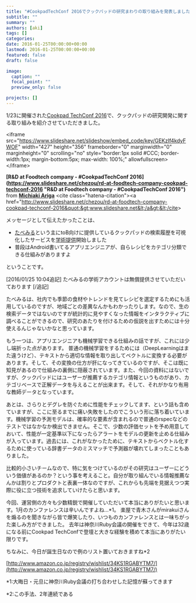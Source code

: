 ```yaml
---
title: "#CookpadTechConf 2016でクックパッドの研究まわりの取り組みを発表しました"
subtitle: ""
summary: ""
authors: [aki]
tags: []
categories: 
date: 2016-01-25T00:00:00+00:00
lastmod: 2016-01-25T00:00:00+00:00
featured: false
draft: false

image:
  caption: ""
  focal_point: ""
  preview_only: false

projects: []
---
```

1/23に開催された[Cookpad TechConf 2016](http://techconf.cookpad.com/)で、クックパッドの研究開発に関する取り組みを紹介させていただきました。

&lt;iframe src=&quot;https://www.slideshare.net/slideshow/embed_code/key/GEKzIf4kdyFWOF&quot; width=&quot;427&quot; height=&quot;356&quot; frameborder=&quot;0&quot; marginwidth=&quot;0&quot; marginheight=&quot;0&quot; scrolling=&quot;no&quot; style=&quot;border:1px solid #CCC; border-width:1px; margin-bottom:5px; max-width: 100%;&quot; allowfullscreen&gt; &lt;/iframe&gt;

  **[R&amp;D at Foodtech company - #CookpadTechConf 2016](https://www.slideshare.net/chezou/rd-at-foodtech-company-cookpad-techconf-2016 &quot;R&amp;D at Foodtech company - #CookpadTechConf 2016&quot;)** from **[Michiaki Ariga](http://www.slideshare.net/chezou)** 
&lt;cite class=&quot;hatena-citation&quot;&gt;&lt;a href=&quot;http://www.slideshare.net/chezou/rd-at-foodtech-company-cookpad-techconf-2016&quot;&gt;www.slideshare.net&lt;/a&gt;&lt;/cite&gt;

メッセージとして伝えたかったことは、

- [たべみる](http://info.tabemiru.com/)という主にtoB向けに提供しているクックパッドの検索履歴を可視化したサービスを[学術提供](https://cookpad.com/terms/tabemiru/academy)開始しました
- 普段はAndroid書いてるアプリエンジニアが、自らレシピをカテゴリ分類できる仕組みがありますよ

ということです。

[2016/01/25 10:04追記] たべみるの学術アカウントは無償提供させていただいております [/追記]

たべみるは、社内でも季節の食材やトレンドを見てレシピを選定するためにも活用しているのですが、地域ごとの差異なんかもわかったりします。なので、生の検索データではないのですが統計的に見やすくなった情報をインタラクティブに調べることができるので、研究のあたりを付けるための仮説を出すためには十分使えるんじゃないかなと思っています。

もう一つは、アプリエンジニアも機械学習できる仕組みの話ですが、これには少し端折った点があります。 普通の機械学習をするためには（DeepLearningはまた違うけど）、テキストから適切な情報を取り出してベクトルに変換する必要があります。そして、その変換の仕方が肝になってきているのですが、そこは既に知見があるので仕組みの裏側に隠蔽されています。また、今回の資料にはないですが、クックパッドにはユーザーが推薦するカテゴリ情報というものがあり、カテゴリベースで正解データを与えることが出来ます。そして、それがかなり有用な教師データとなっています。

あとは、さらりとデグレを防ぐために性能をチェックしてます、という話も含めていますが、ここに至るまでに痛い失敗をしたのでこういう形に落ち着いています。機械学習の予測モデルは、確率的な要素が含まれるので普通のrspecなどのテストではなかなか検出できません。そこで、少数の評価セットを予め用意しておいて、性能が一定基準以下になったらアラートをモデルの更新を止める仕組みが入っています。過去には、これがなかったために、テキストからベクトル化するために使っている辞書データのミスマッチで予測器が壊れてしまったこともありました。

比較的小さいチームなので、特に気をつけているのがその研究はユーザーにどういう価値があるのか？という事を考えること。自分が取り組んでいる情報推薦なんかは割りとプロダクトと表裏一体なのですが、これからも先端を見据えつつ実際に役に立つ技術を追求していけたらと思います。

今回、運営側の方々も少数精鋭で開催していただいて本当にありがたいと思います。1月のカンファレンスは辛いんですよね...\*1。 楽屋で青木さんがmirakuiさんを煽るのを聞きながら皆で爆笑したり、いつものカンファレンスとは一味ちがった楽しみ方ができました。 去年は神奈川Ruby会議の開催をできて、今年は32歳になる前にCookpad TechConfで登壇と大きな経験を積めて本当にありがたい限りです。

ちなみに、今日が誕生日なので例のリスト置いておきますね\*2

[http://www.amazon.co.jp/registry/wishlist/34KS1RGABYTM7/](http://www.amazon.co.jp/registry/wishlist/34KS1RGABYTM7/)

\*1:大晦日・元旦に神奈川Ruby会議の打ち合わせした記憶が蘇ってきます

\*2:この手法、2年連続である


